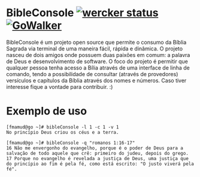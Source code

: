 # BibleConsole [![wercker status](https://app.wercker.com/status/9b8bacfc036334dd3004d106e2ebb40e/s "wercker status")](https://app.wercker.com/project/bykey/9b8bacfc036334dd3004d106e2ebb40e)  [![GoWalker](http://img.shields.io/badge/doc-gowalker-blue.svg?style=flat)](https://gowalker.org/github.com/weslleyandrade/bibleConsole)

BibleConsole é um projeto open source que permite o consumo da Bíblia Sagrada via terminal de uma maneira fácil, rápida e dinâmica. O projeto nasceu de dois amigos onde possuem duas paixões em comum: a palavra de Deus e desenvolvimento de software. O foco do projeto é permitir que qualquer pessoa tenha acesso a Bília através de uma interface de linha de comando, tendo a possibilidade de consultar (através de provedores) versículos e capítulos da Bíblia através dos nomes e números. Caso tiver interesse fique a vontade para contribuir. :)

# Exemplo de uso

    [fmamud@go ~]# bibleConsole -l 1 -c 1 -v 1
    No princípio Deus criou os céus e a terra.

    [fmamud@go ~]# bibleConsole -q "romanos 1:16-17"
    16 Não me envergonho do evangelho, porque é o poder de Deus para a salvação de todo aquele que crê: primeiro do judeu, depois do grego.
    17 Porque no evangelho é revelada a justiça de Deus, uma justiça que do princípio ao fim é pela fé, como está escrito: "O justo viverá pela fé".

